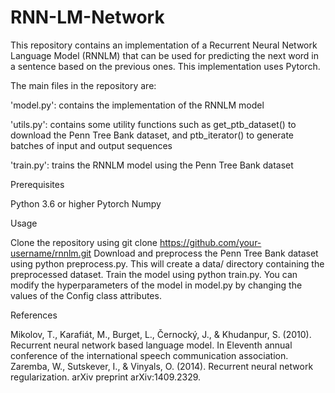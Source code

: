 # RNN-LM-Network

This repository contains an implementation of a Recurrent Neural Network Language Model (RNNLM) that can be used for predicting the next word in a sentence based on the previous ones. This implementation uses Pytorch.

The main files in the repository are:

'model.py': contains the implementation of the RNNLM model

'utils.py': contains some utility functions such as get_ptb_dataset() to download the Penn Tree Bank dataset, and ptb_iterator() to generate batches of input and output sequences

'train.py': trains the RNNLM model using the Penn Tree Bank dataset

Prerequisites

Python 3.6 or higher
Pytorch
Numpy

Usage

Clone the repository using git clone https://github.com/your-username/rnnlm.git
Download and preprocess the Penn Tree Bank dataset using python preprocess.py. This will create a data/ directory containing the preprocessed dataset.
Train the model using python train.py.
You can modify the hyperparameters of the model in model.py by changing the values of the Config class attributes.

References

Mikolov, T., Karafiát, M., Burget, L., Černocký, J., & Khudanpur, S. (2010). Recurrent neural network based language model. In Eleventh annual conference of the international speech communication association.
Zaremba, W., Sutskever, I., & Vinyals, O. (2014). Recurrent neural network regularization. arXiv preprint arXiv:1409.2329.
